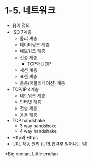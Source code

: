 # 1-5. 네트워크
+ 용어 정의
+ ISO 7계층
  + 물리 계층
  + 데이터링크 계층
  + 네트워크 계층
  + 전송 계층
    + TCP와 UDP
  + 세션 계층
  + 표현 계층
  + 응용(어플리케이션) 계층 
+ TCP/IP 4계층
  + 네트워크 계층
  + 인터넷 계층
  + 전송 계층
  + 응용 계층
+ TCP handshake
  + 3 way handshake
  + 4 way handshake
+ Http와 Https
+ URL 작동 원리 (URL입력후 일어나는 일)

+Big endian, Little endian
